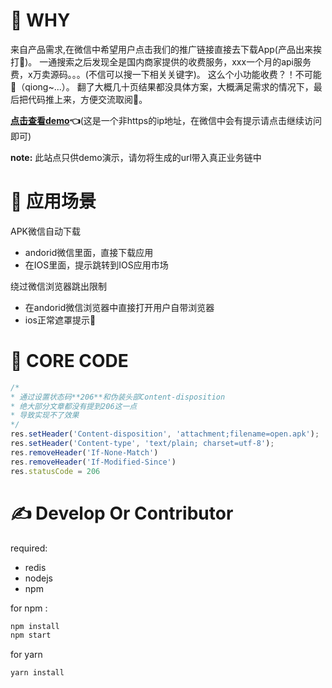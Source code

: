 # 🍿 WHY 
 来自产品需求,在微信中希望用户点击我们的推广链接直接去下载App(产品出来挨打🥊)。
 一通搜索之后发现全是国内商家提供的收费服务，xxx一个月的api服务费，x万卖源码。。。(不信可以搜一下相关关键字)。
 这么个小功能收费？！不可能🙅（qiong~...）。
 翻了大概几十页结果都没具体方案，大概满足需求的情况下，最后把代码推上来，方便交流取阅🙌。

**[点击查看demo](/http://144.34.193.163:3000/)👈**(这是一个非https的ip地址，在微信中会有提示请点击继续访问即可)

**note:** 此站点只供demo演示，请勿将生成的url带入真正业务链中

# 🎨 应用场景

APK微信自动下载
 - andorid微信里面，直接下载应用
 - 在IOS里面，提示跳转到IOS应用市场

绕过微信浏览器跳出限制
 - 在andorid微信浏览器中直接打开用户自带浏览器
 - ios正常遮罩提示🥶

# 📌 CORE CODE
```javascript
/*
* 通过设置状态码**206**和伪装头部Content-disposition 
* 绝大部分文章都没有提到206这一点
* 导致实现不了效果
*/
res.setHeader('Content-disposition', 'attachment;filename=open.apk');
res.setHeader('Content-type', 'text/plain; charset=utf-8');
res.removeHeader('If-None-Match')
res.removeHeader('If-Modified-Since')
res.statusCode = 206
```

# ✍️ Develop Or Contributor
required:
 - redis
 - nodejs
 - npm

for npm :
```js
npm install
npm start
```
for yarn
```js
yarn install
```
